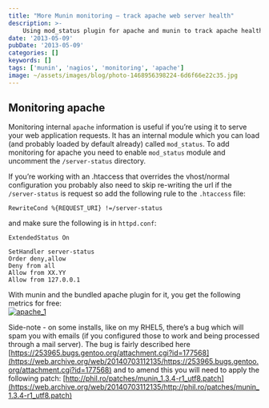 ```yaml
---
title: "More Munin monitoring – track apache web server health"
description: >-
    Using mod_status plugin for apache and munin to track apache health
date: '2013-05-09'
pubDate: '2013-05-09'
categories: []
keywords: []
tags: ['munin', 'nagios', 'monitoring', 'apache']
image: ~/assets/images/blog/photo-1468956398224-6d6f66e22c35.jpg
---
```


## Monitoring apache

Monitoring internal `apache` information is useful if you’re using it to serve your web application requests. It has an internal module which you can load (and probably loaded by default already) called `mod_status`. To add monitoring for apache you need to enable `mod_status` module and uncomment the `/server-status` directory.  

If you’re working with an .htaccess that overrides the vhost/normal configuration you probably also need to skip re-writing the url if the `/server-status` is request so add the following rule to the `.htaccess` file:

```
RewriteCond %{REQUEST_URI} !=/server-status
```

and make sure the following is in `httpd.conf`:

```
ExtendedStatus On

SetHandler server-status
Order deny,allow
Deny from all
Allow from XX.YY
Allow from 127.0.0.1
```

With munin and the bundled apache plugin for it, you get the following metrics for free:  
[![apache_1](https://web.archive.org/web/20140703112135im_/http://enginx.com/wp-content/uploads/2013/08/apache_1-300x243.png)](https://web.archive.org/web/20140703112135/http://enginx.com/wp-content/uploads/2013/08/apache_1.png)

Side-note - on some installs, like on my RHEL5, there’s a bug which will spam you with emails (if you configured those to work and being processed through a mail server). The bug is fairly described here  [https://253965.bugs.gentoo.org/attachment.cgi?id=177568](https://web.archive.org/web/20140703112135/https://253965.bugs.gentoo.org/attachment.cgi?id=177568)  and to amend this you will need to apply the following patch: [http://phil.ro/patches/munin_1.3.4-r1_utf8.patch](https://web.archive.org/web/20140703112135/http://phil.ro/patches/munin_1.3.4-r1_utf8.patch)